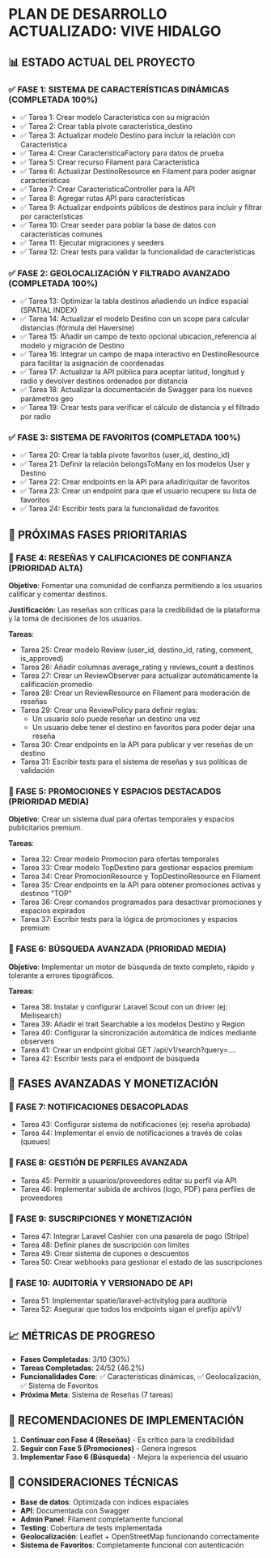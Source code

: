 # PLAN DE DESARROLLO ACTUALIZADO: VIVE HIDALGO

## 📊 ESTADO ACTUAL DEL PROYECTO

### ✅ FASE 1: SISTEMA DE CARACTERÍSTICAS DINÁMICAS (COMPLETADA 100%)
- ✅ Tarea 1: Crear modelo Caracteristica con su migración
- ✅ Tarea 2: Crear tabla pivote caracteristica_destino
- ✅ Tarea 3: Actualizar modelo Destino para incluir la relación con Caracteristica
- ✅ Tarea 4: Crear CaracteristicaFactory para datos de prueba
- ✅ Tarea 5: Crear recurso Filament para Caracteristica
- ✅ Tarea 6: Actualizar DestinoResource en Filament para poder asignar características
- ✅ Tarea 7: Crear CaracteristicaController para la API
- ✅ Tarea 8: Agregar rutas API para características
- ✅ Tarea 9: Actualizar endpoints públicos de destinos para incluir y filtrar por características
- ✅ Tarea 10: Crear seeder para poblar la base de datos con características comunes
- ✅ Tarea 11: Ejecutar migraciones y seeders
- ✅ Tarea 12: Crear tests para validar la funcionalidad de características

### ✅ FASE 2: GEOLOCALIZACIÓN Y FILTRADO AVANZADO (COMPLETADA 100%)
- ✅ Tarea 13: Optimizar la tabla destinos añadiendo un índice espacial (SPATIAL INDEX)
- ✅ Tarea 14: Actualizar el modelo Destino con un scope para calcular distancias (fórmula del Haversine)
- ✅ Tarea 15: Añadir un campo de texto opcional ubicacion_referencia al modelo y migración de Destino
- ✅ Tarea 16: Integrar un campo de mapa interactivo en DestinoResource para facilitar la asignación de coordenadas
- ✅ Tarea 17: Actualizar la API pública para aceptar latitud, longitud y radio y devolver destinos ordenados por distancia
- ✅ Tarea 18: Actualizar la documentación de Swagger para los nuevos parámetros geo
- ✅ Tarea 19: Crear tests para verificar el cálculo de distancia y el filtrado por radio

### ✅ FASE 3: SISTEMA DE FAVORITOS (COMPLETADA 100%)
- ✅ Tarea 20: Crear la tabla pivote favoritos (user_id, destino_id)
- ✅ Tarea 21: Definir la relación belongsToMany en los modelos User y Destino
- ✅ Tarea 22: Crear endpoints en la API para añadir/quitar de favoritos
- ✅ Tarea 23: Crear un endpoint para que el usuario recupere su lista de favoritos
- ✅ Tarea 24: Escribir tests para la funcionalidad de favoritos

## 🚀 PRÓXIMAS FASES PRIORITARIAS

### 📍 FASE 4: RESEÑAS Y CALIFICACIONES DE CONFIANZA (PRIORIDAD ALTA)
**Objetivo**: Fomentar una comunidad de confianza permitiendo a los usuarios calificar y comentar destinos.

**Justificación**: Las reseñas son críticas para la credibilidad de la plataforma y la toma de decisiones de los usuarios.

**Tareas**:
- Tarea 25: Crear modelo Review (user_id, destino_id, rating, comment, is_approved)
- Tarea 26: Añadir columnas average_rating y reviews_count a destinos
- Tarea 27: Crear un ReviewObserver para actualizar automáticamente la calificación promedio
- Tarea 28: Crear un ReviewResource en Filament para moderación de reseñas
- Tarea 29: Crear una ReviewPolicy para definir reglas:
  - Un usuario solo puede reseñar un destino una vez
  - Un usuario debe tener el destino en favoritos para poder dejar una reseña
- Tarea 30: Crear endpoints en la API para publicar y ver reseñas de un destino
- Tarea 31: Escribir tests para el sistema de reseñas y sus políticas de validación

### 📍 FASE 5: PROMOCIONES Y ESPACIOS DESTACADOS (PRIORIDAD MEDIA)
**Objetivo**: Crear un sistema dual para ofertas temporales y espacios publicitarios premium.

**Tareas**:
- Tarea 32: Crear modelo Promocion para ofertas temporales
- Tarea 33: Crear modelo TopDestino para gestionar espacios premium
- Tarea 34: Crear PromocionResource y TopDestinoResource en Filament
- Tarea 35: Crear endpoints en la API para obtener promociones activas y destinos "TOP"
- Tarea 36: Crear comandos programados para desactivar promociones y espacios expirados
- Tarea 37: Escribir tests para la lógica de promociones y espacios premium

### 📍 FASE 6: BÚSQUEDA AVANZADA (PRIORIDAD MEDIA)
**Objetivo**: Implementar un motor de búsqueda de texto completo, rápido y tolerante a errores tipográficos.

**Tareas**:
- Tarea 38: Instalar y configurar Laravel Scout con un driver (ej: Meilisearch)
- Tarea 39: Añadir el trait Searchable a los modelos Destino y Region
- Tarea 40: Configurar la sincronización automática de índices mediante observers
- Tarea 41: Crear un endpoint global GET /api/v1/search?query=....
- Tarea 42: Escribir tests para el endpoint de búsqueda

## 🎯 FASES AVANZADAS Y MONETIZACIÓN

### 📍 FASE 7: NOTIFICACIONES DESACOPLADAS
- Tarea 43: Configurar sistema de notificaciones (ej: reseña aprobada)
- Tarea 44: Implementar el envío de notificaciones a través de colas (queues)

### 📍 FASE 8: GESTIÓN DE PERFILES AVANZADA
- Tarea 45: Permitir a usuarios/proveedores editar su perfil vía API
- Tarea 46: Implementar subida de archivos (logo, PDF) para perfiles de proveedores

### 📍 FASE 9: SUSCRIPCIONES Y MONETIZACIÓN
- Tarea 47: Integrar Laravel Cashier con una pasarela de pago (Stripe)
- Tarea 48: Definir planes de suscripción con límites
- Tarea 49: Crear sistema de cupones o descuentos
- Tarea 50: Crear webhooks para gestionar el estado de las suscripciones

### 📍 FASE 10: AUDITORÍA Y VERSIONADO DE API
- Tarea 51: Implementar spatie/laravel-activitylog para auditoría
- Tarea 52: Asegurar que todos los endpoints sigan el prefijo api/v1/

## 📈 MÉTRICAS DE PROGRESO

- **Fases Completadas**: 3/10 (30%)
- **Tareas Completadas**: 24/52 (46.2%)
- **Funcionalidades Core**: ✅ Características dinámicas, ✅ Geolocalización, ✅ Sistema de Favoritos
- **Próxima Meta**: Sistema de Reseñas (7 tareas)

## 🎯 RECOMENDACIONES DE IMPLEMENTACIÓN

1. **Continuar con Fase 4 (Reseñas)** - Es crítico para la credibilidad
2. **Seguir con Fase 5 (Promociones)** - Genera ingresos
3. **Implementar Fase 6 (Búsqueda)** - Mejora la experiencia del usuario

## 🔧 CONSIDERACIONES TÉCNICAS

- **Base de datos**: Optimizada con índices espaciales
- **API**: Documentada con Swagger
- **Admin Panel**: Filament completamente funcional
- **Testing**: Cobertura de tests implementada
- **Geolocalización**: Leaflet + OpenStreetMap funcionando correctamente
- **Sistema de Favoritos**: Completamente funcional con autenticación 